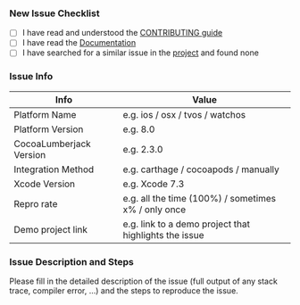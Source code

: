 ### New Issue Checklist

* [ ] I have read and understood the [CONTRIBUTING guide](https://github.com/yourkarma/CocoaLumberjack/blob/master/.github/CONTRIBUTING.md)
* [ ] I have read the [Documentation](https://github.com/yourkarma/JWT#documentation)
* [ ] I have searched for a similar issue in the [project](https://github.com/yourkarma/JWT/issues) and found none

### Issue Info

 Info                    | Value                               |
-------------------------|-------------------------------------|
 Platform Name           | e.g. ios / osx / tvos / watchos
 Platform Version        | e.g. 8.0
 CocoaLumberjack Version | e.g. 2.3.0
 Integration Method      | e.g. carthage / cocoapods / manually
 Xcode Version           | e.g. Xcode 7.3
 Repro rate              | e.g. all the time (100%) / sometimes x% / only once
 Demo project link       | e.g. link to a demo project that highlights the issue

### Issue Description and Steps

Please fill in the detailed description of the issue (full output of any stack trace, compiler error, ...) and the steps to reproduce the issue.

